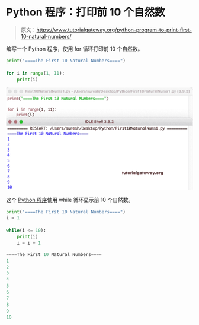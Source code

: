 # Python 程序：打印前 10 个自然数

> 原文：<https://www.tutorialgateway.org/python-program-to-print-first-10-natural-numbers/>

编写一个 Python 程序，使用 for 循环打印前 10 个自然数。

```py
print("====The First 10 Natural Numbers====")

for i in range(1, 11):
    print(i)
```

![Python Program to Print First 10 Natural Numbers](img/08b133c514a496fdcc068a6e2c382ad1.png)

这个 [Python 程序](https://www.tutorialgateway.org/python-programming-examples/)使用 while 循环显示前 10 个自然数。

```py
print("====The First 10 Natural Numbers====")
i = 1

while(i <= 10):
    print(i)
    i = i + 1
```

```py
====The First 10 Natural Numbers====
1
2
3
4
5
6
7
8
9
10
```